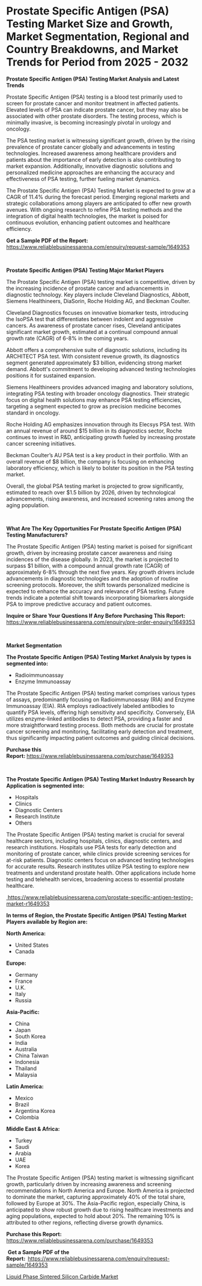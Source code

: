 <p><h1>Prostate Specific Antigen (PSA) Testing Market Size and Growth, Market Segmentation, Regional and Country Breakdowns, and Market Trends for Period from 2025 -  2032</h1></p><p><strong>Prostate Specific Antigen (PSA) Testing Market Analysis and Latest Trends</strong></p>
<p><p>Prostate Specific Antigen (PSA) testing is a blood test primarily used to screen for prostate cancer and monitor treatment in affected patients. Elevated levels of PSA can indicate prostate cancer, but they may also be associated with other prostate disorders. The testing process, which is minimally invasive, is becoming increasingly pivotal in urology and oncology.</p><p>The PSA testing market is witnessing significant growth, driven by the rising prevalence of prostate cancer globally and advancements in testing technologies. Increased awareness among healthcare providers and patients about the importance of early detection is also contributing to market expansion. Additionally, innovative diagnostic solutions and personalized medicine approaches are enhancing the accuracy and effectiveness of PSA testing, further fueling market dynamics.</p><p>The Prostate Specific Antigen (PSA) Testing Market is expected to grow at a CAGR of 11.4% during the forecast period. Emerging regional markets and strategic collaborations among players are anticipated to offer new growth avenues. With ongoing research to refine PSA testing methods and the integration of digital health technologies, the market is poised for continuous evolution, enhancing patient outcomes and healthcare efficiency.</p></p>
<p><strong>Get a Sample PDF of the Report:&nbsp;</strong> <a href="https://www.reliablebusinessarena.com/enquiry/request-sample/1649353?utm_campaign=2530&utm_medium=2&utm_source=Github&utm_content=ia&utm_term=26032025&utm_id=prostate-specific-antigen-psa-testing">https://www.reliablebusinessarena.com/enquiry/request-sample/1649353</a></p>
<p>&nbsp;</p>
<p><strong>Prostate Specific Antigen (PSA) Testing Major Market Players</strong></p>
<p><p>The Prostate Specific Antigen (PSA) testing market is competitive, driven by the increasing incidence of prostate cancer and advancements in diagnostic technology. Key players include Cleveland Diagnostics, Abbott, Siemens Healthineers, DiaSorin, Roche Holding AG, and Beckman Coulter.</p><p>Cleveland Diagnostics focuses on innovative biomarker tests, introducing the IsoPSA test that differentiates between indolent and aggressive cancers. As awareness of prostate cancer rises, Cleveland anticipates significant market growth, estimated at a continual compound annual growth rate (CAGR) of 6-8% in the coming years.</p><p>Abbott offers a comprehensive suite of diagnostic solutions, including its ARCHITECT PSA test. With consistent revenue growth, its diagnostics segment generated approximately $3 billion, evidencing strong market demand. Abbott's commitment to developing advanced testing technologies positions it for sustained expansion.</p><p>Siemens Healthineers provides advanced imaging and laboratory solutions, integrating PSA testing with broader oncology diagnostics. Their strategic focus on digital health solutions may enhance PSA testing efficiencies, targeting a segment expected to grow as precision medicine becomes standard in oncology.</p><p>Roche Holding AG emphasizes innovation through its Elecsys PSA test. With an annual revenue of around $15 billion in its diagnostics sector, Roche continues to invest in R&D, anticipating growth fueled by increasing prostate cancer screening initiatives.</p><p>Beckman Coulter’s AU PSA test is a key product in their portfolio. With an overall revenue of $8 billion, the company is focusing on enhancing laboratory efficiency, which is likely to bolster its position in the PSA testing market.</p><p>Overall, the global PSA testing market is projected to grow significantly, estimated to reach over $1.5 billion by 2026, driven by technological advancements, rising awareness, and increased screening rates among the aging population.</p></p>
<p>&nbsp;</p>
<p><strong>What Are The Key Opportunities For Prostate Specific Antigen (PSA) Testing Manufacturers?</strong></p>
<p><p>The Prostate Specific Antigen (PSA) testing market is poised for significant growth, driven by increasing prostate cancer awareness and rising incidences of the disease globally. In 2023, the market is projected to surpass $1 billion, with a compound annual growth rate (CAGR) of approximately 6-8% through the next five years. Key growth drivers include advancements in diagnostic technologies and the adoption of routine screening protocols. Moreover, the shift towards personalized medicine is expected to enhance the accuracy and relevance of PSA testing. Future trends indicate a potential shift towards incorporating biomarkers alongside PSA to improve predictive accuracy and patient outcomes.</p></p>
<p><strong>Inquire or Share Your Questions If Any Before Purchasing This Report:</strong> <a href="https://www.reliablebusinessarena.com/enquiry/pre-order-enquiry/1649353?utm_campaign=2530&utm_medium=2&utm_source=Github&utm_content=ia&utm_term=26032025&utm_id=prostate-specific-antigen-psa-testing">https://www.reliablebusinessarena.com/enquiry/pre-order-enquiry/1649353</a></p>
<p>&nbsp;</p>
<p><strong>Market Segmentation</strong></p>
<p><strong>The Prostate Specific Antigen (PSA) Testing Market Analysis by types is segmented into:</strong></p>
<p><ul><li>Radioimmunoassay</li><li>Enzyme Immunoassay</li></ul></p>
<p><p>The Prostate Specific Antigen (PSA) testing market comprises various types of assays, predominantly focusing on Radioimmunoassay (RIA) and Enzyme Immunoassay (EIA). RIA employs radioactively labeled antibodies to quantify PSA levels, offering high sensitivity and specificity. Conversely, EIA utilizes enzyme-linked antibodies to detect PSA, providing a faster and more straightforward testing process. Both methods are crucial for prostate cancer screening and monitoring, facilitating early detection and treatment, thus significantly impacting patient outcomes and guiding clinical decisions.</p></p>
<p><strong>Purchase this Report:&nbsp;</strong><a href="https://www.reliablebusinessarena.com/purchase/1649353?utm_campaign=2530&utm_medium=2&utm_source=Github&utm_content=ia&utm_term=26032025&utm_id=prostate-specific-antigen-psa-testing">https://www.reliablebusinessarena.com/purchase/1649353</a></p>
<p>&nbsp;</p>
<p><strong>The Prostate Specific Antigen (PSA) Testing Market Industry Research by Application is segmented into:</strong></p>
<p><ul><li>Hospitals</li><li>Clinics</li><li>Diagnostic Centers</li><li>Research Institute</li><li>Others</li></ul></p>
<p><p>The Prostate Specific Antigen (PSA) testing market is crucial for several healthcare sectors, including hospitals, clinics, diagnostic centers, and research institutions. Hospitals use PSA tests for early detection and monitoring of prostate cancer, while clinics provide screening services for at-risk patients. Diagnostic centers focus on advanced testing technologies for accurate results. Research institutes utilize PSA testing to explore new treatments and understand prostate health. Other applications include home testing and telehealth services, broadening access to essential prostate healthcare.</p></p>
<p><a href="https://www.reliablebusinessarena.com/prostate-specific-antigen-testing-market-r1649353?utm_campaign=2530&utm_medium=2&utm_source=Github&utm_content=ia&utm_term=26032025&utm_id=prostate-specific-antigen-psa-testing">&nbsp;https://www.reliablebusinessarena.com/prostate-specific-antigen-testing-market-r1649353</a></p>
<p><strong>In terms of Region, the Prostate Specific Antigen (PSA) Testing Market Players available by Region are:</strong></p>
<p>
    <p> <strong> North America: </strong>
        <ul>
            <li>United States</li>
            <li>Canada</li>
        </ul>
        </p> 
    <p> <strong> Europe: </strong>
        <ul>
            <li>Germany</li>
            <li>France</li>
            <li>U.K.</li>
            <li>Italy</li>
            <li>Russia</li>
        </ul>
        </p> 
    <p> <strong> Asia-Pacific: </strong>
        <ul>
            <li>China</li>
            <li>Japan</li>
            <li>South Korea</li>
            <li>India</li>
            <li>Australia</li>
            <li>China Taiwan</li>
            <li>Indonesia</li>
            <li>Thailand</li>
            <li>Malaysia</li>
        </ul>
        </p> 
    <p> <strong> Latin America: </strong>
        <ul>
            <li>Mexico</li>
            <li>Brazil</li>
            <li>Argentina Korea</li>
            <li>Colombia</li>
        </ul>
        </p> 
    <p> <strong> Middle East & Africa: </strong>
        <ul>
            <li>Turkey</li>
            <li>Saudi</li>
            <li>Arabia</li>
            <li>UAE</li>
            <li>Korea</li>
        </ul>
    </p>
    </p>
<p><p>The Prostate Specific Antigen (PSA) testing market is witnessing significant growth, particularly driven by increasing awareness and screening recommendations in North America and Europe. North America is projected to dominate the market, capturing approximately 40% of the total share, followed by Europe at 30%. The Asia-Pacific region, especially China, is anticipated to show robust growth due to rising healthcare investments and aging populations, expected to hold about 20%. The remaining 10% is attributed to other regions, reflecting diverse growth dynamics.</p></p>
<p><strong>Purchase this Report: </strong><a href="https://www.reliablebusinessarena.com/purchase/1649353?utm_campaign=2530&utm_medium=2&utm_source=Github&utm_content=ia&utm_term=26032025&utm_id=prostate-specific-antigen-psa-testing">https://www.reliablebusinessarena.com/purchase/1649353</a></p>
<p>&nbsp;<strong>Get a Sample PDF of the Report:&nbsp;&nbsp;</strong><a href="https://www.reliablebusinessarena.com/enquiry/request-sample/1649353?utm_campaign=2530&utm_medium=2&utm_source=Github&utm_content=ia&utm_term=26032025&utm_id=prostate-specific-antigen-psa-testing">https://www.reliablebusinessarena.com/enquiry/request-sample/1649353</a></p>
<p><strong></strong></p>
<p><p><a href="https://github.com/ParvinKhatun77/Market-Research-Report-List-2/blob/main/liquid-phase-sintered-silicon-carbide-market.md?utm_campaign=2530&utm_medium=2&utm_source=Github&utm_content=ia&utm_term=26032025&utm_id=prostate-specific-antigen-psa-testing">Liquid Phase Sintered Silicon Carbide Market</a></p></p>